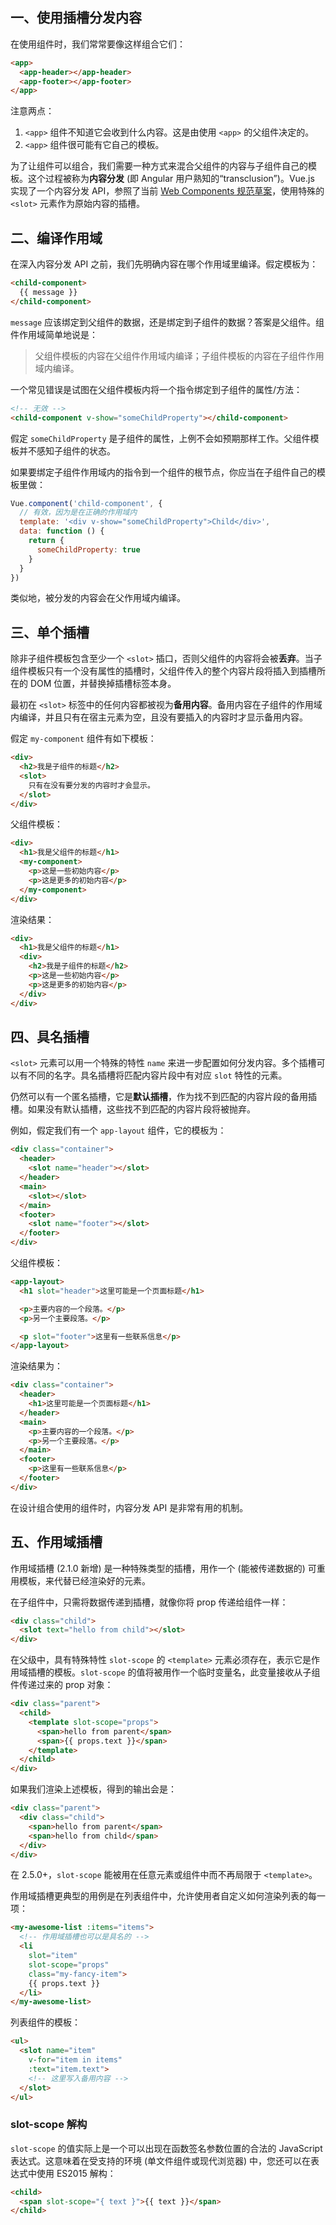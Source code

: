 <a name="4f238f8c"></a>
## 一、使用插槽分发内容
在使用组件时，我们常常要像这样组合它们：
```html
<app>
  <app-header></app-header>
  <app-footer></app-footer>
</app>
```

注意两点：

1. `<app>` 组件不知道它会收到什么内容。这是由使用 `<app>` 的父组件决定的。
2. `<app>` 组件很可能有它自己的模板。

为了让组件可以组合，我们需要一种方式来混合父组件的内容与子组件自己的模板。这个过程被称为**内容分发** (即 Angular 用户熟知的“transclusion”)。Vue.js 实现了一个内容分发 API，参照了当前 [Web Components 规范草案](https://github.com/w3c/webcomponents/blob/gh-pages/proposals/Slots-Proposal.md)，使用特殊的 `<slot>` 元素作为原始内容的插槽。

<a name="65f00d29"></a>
## 二、编译作用域
在深入内容分发 API 之前，我们先明确内容在哪个作用域里编译。假定模板为：
```html
<child-component>
  {{ message }}
</child-component>
```

`message` 应该绑定到父组件的数据，还是绑定到子组件的数据？答案是父组件。组件作用域简单地说是：

> 父组件模板的内容在父组件作用域内编译；子组件模板的内容在子组件作用域内编译。


一个常见错误是试图在父组件模板内将一个指令绑定到子组件的属性/方法：
```html
<!-- 无效 -->
<child-component v-show="someChildProperty"></child-component>
```

假定 `someChildProperty` 是子组件的属性，上例不会如预期那样工作。父组件模板并不感知子组件的状态。

如果要绑定子组件作用域内的指令到一个组件的根节点，你应当在子组件自己的模板里做：
```javascript
Vue.component('child-component', {
  // 有效，因为是在正确的作用域内
  template: '<div v-show="someChildProperty">Child</div>',
  data: function () {
    return {
      someChildProperty: true
    }
  }
})
```

类似地，被分发的内容会在父作用域内编译。

<a name="eccc8359"></a>
## 三、单个插槽
除非子组件模板包含至少一个 `<slot>` 插口，否则父组件的内容将会被**丢弃**。当子组件模板只有一个没有属性的插槽时，父组件传入的整个内容片段将插入到插槽所在的 DOM 位置，并替换掉插槽标签本身。

最初在 `<slot>` 标签中的任何内容都被视为**备用内容**。备用内容在子组件的作用域内编译，并且只有在宿主元素为空，且没有要插入的内容时才显示备用内容。

假定 `my-component` 组件有如下模板：
```html
<div>
  <h2>我是子组件的标题</h2>
  <slot>
    只有在没有要分发的内容时才会显示。
  </slot>
</div>
```

父组件模板：
```html
<div>
  <h1>我是父组件的标题</h1>
  <my-component>
    <p>这是一些初始内容</p>
    <p>这是更多的初始内容</p>
  </my-component>
</div>
```

渲染结果：

```html
<div>
  <h1>我是父组件的标题</h1>
  <div>
    <h2>我是子组件的标题</h2>
    <p>这是一些初始内容</p>
    <p>这是更多的初始内容</p>
  </div>
</div>
```

<a name="db2b7610"></a>
## 四、具名插槽
`<slot>` 元素可以用一个特殊的特性 `name` 来进一步配置如何分发内容。多个插槽可以有不同的名字。具名插槽将匹配内容片段中有对应 `slot` 特性的元素。

仍然可以有一个匿名插槽，它是**默认插槽**，作为找不到匹配的内容片段的备用插槽。如果没有默认插槽，这些找不到匹配的内容片段将被抛弃。

例如，假定我们有一个 `app-layout` 组件，它的模板为：
```html
<div class="container">
  <header>
    <slot name="header"></slot>
  </header>
  <main>
    <slot></slot>
  </main>
  <footer>
    <slot name="footer"></slot>
  </footer>
</div>
```

父组件模板：
```html
<app-layout>
  <h1 slot="header">这里可能是一个页面标题</h1>

  <p>主要内容的一个段落。</p>
  <p>另一个主要段落。</p>

  <p slot="footer">这里有一些联系信息</p>
</app-layout>
```

渲染结果为：
```html
<div class="container">
  <header>
    <h1>这里可能是一个页面标题</h1>
  </header>
  <main>
    <p>主要内容的一个段落。</p>
    <p>另一个主要段落。</p>
  </main>
  <footer>
    <p>这里有一些联系信息</p>
  </footer>
</div>
```

在设计组合使用的组件时，内容分发 API 是非常有用的机制。

<a name="18c532f9"></a>
## 五、作用域插槽
作用域插槽 (2.1.0 新增) 是一种特殊类型的插槽，用作一个 (能被传递数据的) 可重用模板，来代替已经渲染好的元素。

在子组件中，只需将数据传递到插槽，就像你将 prop 传递给组件一样：
```html
<div class="child">
  <slot text="hello from child"></slot>
</div>
```

在父级中，具有特殊特性 `slot-scope` 的 `<template>` 元素必须存在，表示它是作用域插槽的模板。`slot-scope` 的值将被用作一个临时变量名，此变量接收从子组件传递过来的 prop 对象：
```html
<div class="parent">
  <child>
    <template slot-scope="props">
      <span>hello from parent</span>
      <span>{{ props.text }}</span>
    </template>
  </child>
</div>
```

如果我们渲染上述模板，得到的输出会是：
```html
<div class="parent">
  <div class="child">
    <span>hello from parent</span>
    <span>hello from child</span>
  </div>
</div>
```

在 2.5.0+，`slot-scope` 能被用在任意元素或组件中而不再局限于 `<template>`。

作用域插槽更典型的用例是在列表组件中，允许使用者自定义如何渲染列表的每一项：
```html
<my-awesome-list :items="items">
  <!-- 作用域插槽也可以是具名的 -->
  <li
    slot="item"
    slot-scope="props"
    class="my-fancy-item">
    {{ props.text }}
  </li>
</my-awesome-list>
```

列表组件的模板：
```html
<ul>
  <slot name="item"
    v-for="item in items"
    :text="item.text">
    <!-- 这里写入备用内容 -->
  </slot>
</ul>
```

<a name="3298a847"></a>
### slot-scope 解构
`slot-scope` 的值实际上是一个可以出现在函数签名参数位置的合法的 JavaScript 表达式。这意味着在受支持的环境 (单文件组件或现代浏览器) 中，您还可以在表达式中使用 ES2015 解构：

```html
<child>
  <span slot-scope="{ text }">{{ text }}</span>
</child>
```

